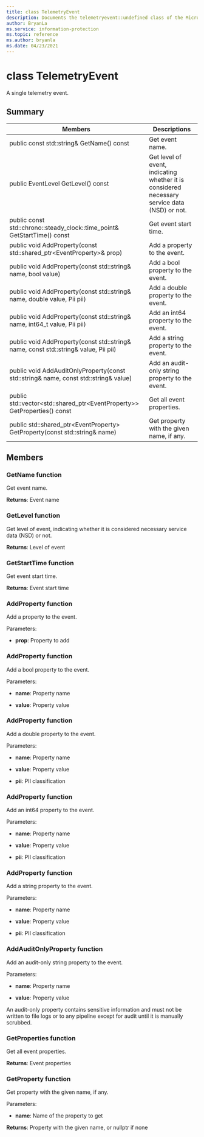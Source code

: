 ```yaml
---
title: class TelemetryEvent 
description: Documents the telemetryevent::undefined class of the Microsoft Information Protection (MIP) SDK.
author: BryanLa
ms.service: information-protection
ms.topic: reference
ms.author: bryanla
ms.date: 04/23/2021
---
```


# class TelemetryEvent 
A single telemetry event.
  
## Summary
 Members                        | Descriptions                                
--------------------------------|---------------------------------------------
public const std::string& GetName() const  |  Get event name.
public EventLevel GetLevel() const  |  Get level of event, indicating whether it is considered necessary service data (NSD) or not.
public const std::chrono::steady_clock::time_point& GetStartTime() const  |  Get event start time.
public void AddProperty(const std::shared_ptr\<EventProperty\>& prop)  |  Add a property to the event.
public void AddProperty(const std::string& name, bool value)  |  Add a bool property to the event.
public void AddProperty(const std::string& name, double value, Pii pii)  |  Add a double property to the event.
public void AddProperty(const std::string& name, int64_t value, Pii pii)  |  Add an int64 property to the event.
public void AddProperty(const std::string& name, const std::string& value, Pii pii)  |  Add a string property to the event.
public void AddAuditOnlyProperty(const std::string& name, const std::string& value)  |  Add an audit-only string property to the event.
public std::vector\<std::shared_ptr\<EventProperty\>\> GetProperties() const  |  Get all event properties.
public std::shared_ptr\<EventProperty\> GetProperty(const std::string& name)  |  Get property with the given name, if any.
  
## Members
  
### GetName function
Get event name.

  
**Returns**: Event name
  
### GetLevel function
Get level of event, indicating whether it is considered necessary service data (NSD) or not.

  
**Returns**: Level of event
  
### GetStartTime function
Get event start time.

  
**Returns**: Event start time
  
### AddProperty function
Add a property to the event.

Parameters:  
* **prop**: Property to add


  
### AddProperty function
Add a bool property to the event.

Parameters:  
* **name**: Property name 


* **value**: Property value


  
### AddProperty function
Add a double property to the event.

Parameters:  
* **name**: Property name 


* **value**: Property value 


* **pii**: PII classification


  
### AddProperty function
Add an int64 property to the event.

Parameters:  
* **name**: Property name 


* **value**: Property value 


* **pii**: PII classification


  
### AddProperty function
Add a string property to the event.

Parameters:  
* **name**: Property name 


* **value**: Property value 


* **pii**: PII classification


  
### AddAuditOnlyProperty function
Add an audit-only string property to the event.

Parameters:  
* **name**: Property name 


* **value**: Property value


An audit-only property contains sensitive information and must not be written to file logs or to any pipeline except for audit until it is manually scrubbed.
  
### GetProperties function
Get all event properties.

  
**Returns**: Event properties
  
### GetProperty function
Get property with the given name, if any.

Parameters:  
* **name**: Name of the property to get



  
**Returns**: Property with the given name, or nullptr if none
